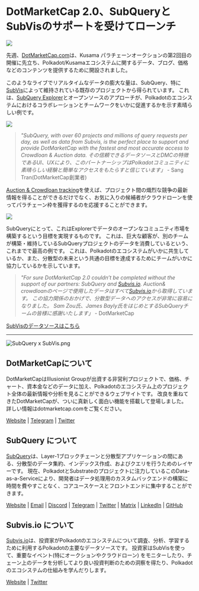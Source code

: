 # DotMarketCap 2.0、SubQueryとSubVisのサポートを受けてローンチ

![](https://cdn-images-1.medium.com/max/1600/1*fIxEXupCMUaaMsWQbA7zFQ.gif)

先週、[DotMarketCap.com](https://dotmarketcap.com/)は、Kusama パラチェーンオークションの第2回目の開催に先立ち、Polkadot/Kusamaエコシステムに関するデータ、ブログ、価格などのコンテンツを提供するために開設されました。

このようなライブでリアルタイムなデータの膨大な量は、SubQuery、特に[SubVis](https://explorer.subquery.network/subquery/subvis-io/kusama-auction)によって維持されている既存のプロジェクトから得られています。 これは、[SubQuery Explorer](https://explorer.subquery.network/)とオープンソースのアプローチが、Polkadotのエコシステムにおけるコラボレーションとチームワークをいかに促進するかを示す素晴らしい例です。

![](https://cdn-images-1.medium.com/max/1600/1*-UL84MrIB3TtZBkDPwLMmw.png)

> _"SubQuery, with over 60 projects and millions of query requests per day, as well as data from Subvis, is the perfect place to support and provide DotMarketCap with the fastest and most accurate access to Crowdloan & Auction data. その信頼できるデータソースとDMCの特徴であるUI、UXにより、このパートナーシップはPolkadotコミュニティに素晴らしい経験と簡単なアクセスをもたらすと信じています」_ - Sang Tran(DotMarketCap創業者)

[Auction & Crowdloan tracking](https://dotmarketcap.com/auction)を使えば、プロジェクト間の熾烈な競争の最新情報を得ることができるだけでなく、お気に入りの候補者がクラウドローンを使ってパラチェーン枠を獲得するのを応援することができます。

![](https://cdn-images-1.medium.com/max/1600/1*n_y-1CUv1BcU2bzCs15djA.png)

SubQueryにとって、これはExplorerでデータのオープンなコミュニティ市場を構築するという目標を実現するものです。 これは、巨大な顧客が、別のチームが構築・維持しているSubQueryプロジェクトのデータを消費しているという、これまでで最高の例です。 これは、Polkadotのエコシステムがいかに共生しているか、また、分散型の未来という共通の目標を達成するためにチームがいかに協力しているかを示しています。

> _"For sure DotMarketCap 2.0 couldn’t be completed without the support of our partners: SubQuery and [Subvis.io](http://subvis.io/). Auction& crowdloanのページで使用したデータはすべて[Subvis.io](http://subvis.io/)から取得しています。 この協力関係のおかげで、分散型データへのアクセスが非常に容易になりました。 Sam Zou氏、James Bayly氏をはじめとするSubQueryチームの皆様に感謝いたします」_ - DotMarketCap

[SubVisのデータソースはこちら](https://explorer.subquery.network/subquery/subvis-io/kusama-auctionis)

---

![SubQuery x SubVis.png](https://cdn-images-1.medium.com/max/1600/1*ZOtmJdlgr-5H4BAt2gVKLw.png)

## **DotMarketCapについて**

DotMarketCapはIllusionist Groupが出資する非営利プロジェクトで、価格、チャート、資本金などのデータに加え、Polkadotのエコシステム上のプロジェクト全体の最新情報や分析を見ることができるウェブサイトです。 改良を重ねてきたDotMarketCapが、ついに真新しく面白い機能を搭載して登場しました。 詳しい情報はdotmarketcap.comをご覧ください。

[Website](http://dotmarketcap.com/) | [Telegram](https://t.me/DotMarketCap_ANN) | [Twitter](https://twitter.com/DotMarketCap?ref_src=twsrc%5Egoogle%7Ctwcamp%5Eserp%7Ctwgr%5Eauthor)

## **SubQuery について**

[SubQuery](https://subquery.network/)は、Layer-1ブロックチェーンと分散型アプリケーションの間にある、分散型のデータ集約、インデックス作成、およびクエリを行うためのレイヤーです。 現在、PolkadotとSubstrateのプロジェクトに注力しているこのData-as-a-Serviceにより、開発者はデータ処理用のカスタムバックエンドの構築に時間を費やすことなく、コアユースケースとフロントエンドに集中することができます。

[Website](https://subquery.network/) | [Email](mailto:hello@subquery.network) | [Discord](https://discord.com/invite/78zg8aBSMG) | [Telegram](https://t.me/subquerynetwork) | [Twitter](https://twitter.com/subquerynetwork) | [Matrix](https://matrix.to/#/#subquery:matrix.org) | [LinkedIn](https://www.linkedin.com/company/subquery) | [GitHub](https://github.com/subquery)

## **Subvis.io について**

[Subvis.io](https://dotmarketcap.com/blog-detail/541/Subvis.io)は、投資家がPolkadotのエコシステムについて調査、分析、学習するために利用するPolkadotの主要なデータソースです。 投資家はSubVisを使って、重要なイベント(特にオークションやクラウドローン) をモニターしたり、チェーン上のデータを分析してより良い投資判断のための洞察を得たり、Polkadotのエコシステムの仕組みを学んだりします。

[Website](https://www.subvis.io/) | [Twitter](https://twitter.com/subvisioapp)
